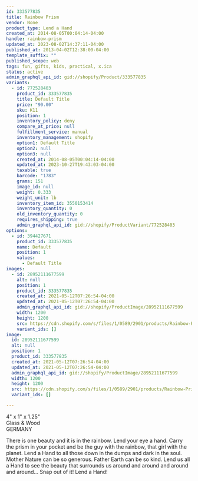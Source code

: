 ```yaml
---
id: 333577835
title: Rainbow Prism
vendor: None
product_type: Lend a Hand
created_at: 2014-08-05T00:04:14-04:00
handle: rainbow-prism
updated_at: 2023-08-02T14:37:11-04:00
published_at: 2013-04-02T12:38:00-04:00
template_suffix: ""
published_scope: web
tags: fun, gifts, kids, practical, x.ica
status: active
admin_graphql_api_id: gid://shopify/Product/333577835
variants:
  - id: 772528403
    product_id: 333577835
    title: Default Title
    price: "90.00"
    sku: K11
    position: 1
    inventory_policy: deny
    compare_at_price: null
    fulfillment_service: manual
    inventory_management: shopify
    option1: Default Title
    option2: null
    option3: null
    created_at: 2014-08-05T00:04:14-04:00
    updated_at: 2023-10-27T19:43:03-04:00
    taxable: true
    barcode: "1783"
    grams: 151
    image_id: null
    weight: 0.333
    weight_unit: lb
    inventory_item_id: 3550153414
    inventory_quantity: 0
    old_inventory_quantity: 0
    requires_shipping: true
    admin_graphql_api_id: gid://shopify/ProductVariant/772528403
options:
  - id: 394427671
    product_id: 333577835
    name: Default
    position: 1
    values:
      - Default Title
images:
  - id: 28952111677599
    alt: null
    position: 1
    product_id: 333577835
    created_at: 2021-05-12T07:26:54-04:00
    updated_at: 2021-05-12T07:26:54-04:00
    admin_graphql_api_id: gid://shopify/ProductImage/28952111677599
    width: 1200
    height: 1200
    src: https://cdn.shopify.com/s/files/1/0589/2901/products/Rainbow-Prism.jpg?v=1620818814
    variant_ids: []
image:
  id: 28952111677599
  alt: null
  position: 1
  product_id: 333577835
  created_at: 2021-05-12T07:26:54-04:00
  updated_at: 2021-05-12T07:26:54-04:00
  admin_graphql_api_id: gid://shopify/ProductImage/28952111677599
  width: 1200
  height: 1200
  src: https://cdn.shopify.com/s/files/1/0589/2901/products/Rainbow-Prism.jpg?v=1620818814
  variant_ids: []

---
```


4" x 1" x 1.25"  
Glass & Wood  
GERMANY

There is one beauty and it is in the rainbow. Lend your eye a hand. Carry the prism in your pocket and be the guy with the rainbow, that girl with the planet. Lend a Hand to all those down in the dumps and dark in the soul. Mother Nature can be so generous. Father Earth can be so kind. Lend us all a Hand to see the beauty that surrounds us around and around and around and around... Snap out of it! Lend a Hand!